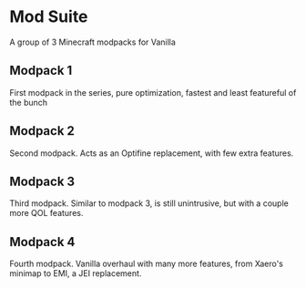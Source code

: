 # Mod Suite
A group of 3 Minecraft modpacks for Vanilla

## Modpack 1
First modpack in the series, pure optimization, fastest and least featureful of the bunch

## Modpack 2
Second modpack. Acts as an Optifine replacement, with few extra features.

## Modpack 3
Third modpack. Similar to modpack 3, is still unintrusive, but with a couple more QOL features.

## Modpack 4
Fourth modpack. Vanilla overhaul with many more features, from Xaero's minimap to EMI, a JEI replacement.
